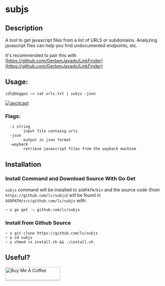 # subjs
## Description
A tool to get javascript files from a list of URLS or subdomains. Analyzing javascript files can help you find undocumented endpoints, etc.

It's recommended to pair this with [https://github.com/GerbenJavado/LinkFinder](https://github.com/GerbenJavado/LinkFinder)


## Usage:

`cdl@doggos ~> cat urls.txt | subjs -json`

[![asciicast](https://asciinema.org/a/234238.svg)](https://asciinema.org/a/234238)

### Flags:
```
  -i string
    	input file containg urls
  -json
    	output in json format
  -wayback
    	retrieve javascript files from the wayback machine
```
## Installation

### Install Command and Download Source With Go Get

`subjs` command will be installed to ```$GOPATH/bin``` and the source code (from `https://github.com/lc/subjs`) will be found in `$GOPATH/src/github.com/lc/subjs` with:

```bash
~ ❯ go get -u github.com/lc/subjs
```

### Install from Github Source

```
~ ❯ git clone https://github.com/lc/subjs
~ ❯ cd subjs
~ ❯ chmod +x install.sh && ./install.sh
```

## Useful?

<a href="http://buymeacoff.ee/cdl" target="_blank"><img src="https://www.buymeacoffee.com/assets/img/custom_images/orange_img.png" alt="Buy Me A Coffee" style="height: 41px !important;width: 174px !important;box-shadow: 0px 3px 2px 0px rgba(190, 190, 190, 0.5) !important;-webkit-box-shadow: 0px 3px 2px 0px rgba(190, 190, 190, 0.5) !important;" ></a>
